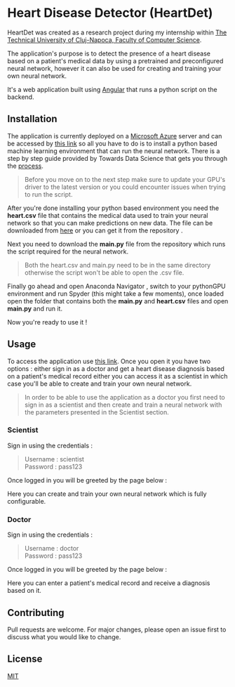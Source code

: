 # Heart Disease Detector (HeartDet)

HeartDet was created as a research project during my internship within [The Technical University of Cluj-Napoca, Faculty of Computer Science](https://www.utcluj.ro/en/). 

The application's purpose is to detect the presence of a heart disease based on a patient's medical data by using a pretrained and preconfigured neural network, however it can also be used for creating and training your own neural network.

It's a web application built using [Angular](https://angular.io/) that runs a python script on the backend. 

## Installation

The application is currently deployed on a [Microsoft Azure](https://azure.microsoft.com/en-us/) server and can be accessed by [this link](https://heart-disease-detector.azurewebsites.net/) so all you have to do is to install a python based machine learning environment that can run the neural network.
There is a step by step guide provided by Towards Data Science that gets you through the [process](https://towardsdatascience.com/installing-keras-tensorflow-using-anaconda-for-machine-learning-44ab28ff39cb).

>Before you move on to the next step make sure to update your GPU's driver to the latest version or you could encounter issues when trying to run the script.

After you're done installing your python based environment you need the **heart.csv** file that contains the medical data used to train your neural network so that you can make predictions on new data. The file can be downloaded from [here](https://www.kaggle.com/johnsmith88/heart-disease-dataset?select=heart.csv) or you can get it from the repository .


Next you need to download the **main.py** file from the repository which runs the script required for the neural network.

>Both the heart.csv and main.py  need to be in the same directory otherwise the script won't be able to open the .csv file.

Finally go ahead and open Anaconda Navigator , switch to your pythonGPU environment and run Spyder (this might take a few moments), once loaded open the folder that contains both the **main.py** and **heart.csv** files and open **main.py** and run it.

Now you're ready to use it !


## Usage
To access the application use [this link](https://heart-disease-detector.azurewebsites.net/).
Once you open it you have two options : either sign in as a doctor and get a heart disease diagnosis based on a patient's medical record either you can access it as a scientist in which case you'll be able to create and train your own neural network.

>In order to be able to use the application as a doctor you first need to sign in as a scientist and then create and train a neural network with the parameters presented in the Scientist section.

### Scientist

Sign in using the credentials :
>Username : scientist  
Password : pass123

Once logged in you will be greeted by the page below :

Here you can create and train your own neural network which is fully configurable.

### Doctor

Sign in using the credentials :
>Username : doctor  
Password : pass123

Once logged in you will be greeted by the page below :

Here you can enter a patient's medical record and receive a diagnosis based on it.

## Contributing
Pull requests are welcome. For major changes, please open an issue first to discuss what you would like to change.
## License
[MIT](https://choosealicense.com/licenses/mit/)


